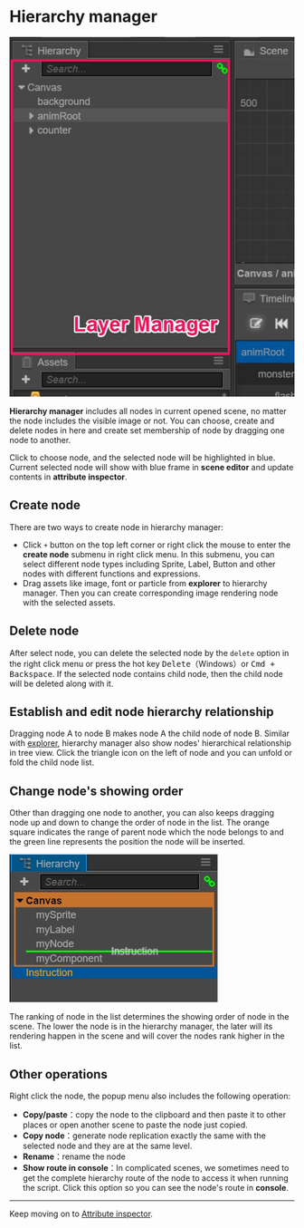 # Hierarchy manager

![hierarchy panel](../index/hierarchy.png)

**Hierarchy manager** includes all nodes in current opened scene, no matter the node includes the visible image or not. You can choose, create and delete nodes in here and create set membership of node by dragging one node to another.

Click to choose node, and the selected node will be highlighted in blue. Current selected node will show with blue frame in **scene editor** and update contents in **attribute inspector**.


## Create node

There are two ways to create node in hierarchy manager:

- Click  `+` button on the top left corner or right click the mouse to enter the **create node** submenu in right click menu. In this submenu, you can select different node types including Sprite, Label, Button and other nodes with different functions and expressions.
- Drag assets like image, font or particle from **explorer** to hierarchy manager. Then you can create corresponding image rendering node with the selected assets.

## Delete node 

After select node, you can delete the selected node by the `delete` option in the right click menu or press the hot key <kbd>Delete</kbd>（Windows）or <kbd>Cmd + Backspace</kbd>. If the selected node contains child node, then the child node will be deleted along with it.

## Establish and edit node hierarchy relationship

Dragging node A to node B makes node A the child node of node B. Similar with [explorer](assets.md), hierarchy manager also show nodes' hierarchical relationship in tree view. Click the triangle icon on the left of node and you can unfold or fold the child node list.

## Change node's showing order

Other than dragging one node to another, you can also keeps dragging node up and down to change the order of node in the list. The orange square indicates the range of parent node which the node belongs to and the green line represents the position the node will be inserted.

![move node](hierarchy/move.png)

The ranking of node in the list determines the showing order of node in the scene. The lower the node is in the hierarchy manager, the later will its rendering happen in the scene and will cover the nodes rank higher in the list.

## Other operations

Right click the node, the popup menu also includes the following operation:

- **Copy/paste**：copy the node to the clipboard and then paste it to other places or open another scene to paste the node just copied.
- **Copy node**：generate node replication exactly the same with the selected node and they are at the same level.
- **Rename**：rename the node
- **Show route in console**：In complicated scenes, we sometimes need to get the complete hierarchy route of the node to access it when running the script. Click this option so you can see the node's route in **console**.

---

Keep moving on to [Attribute inspector](inspector.md).
